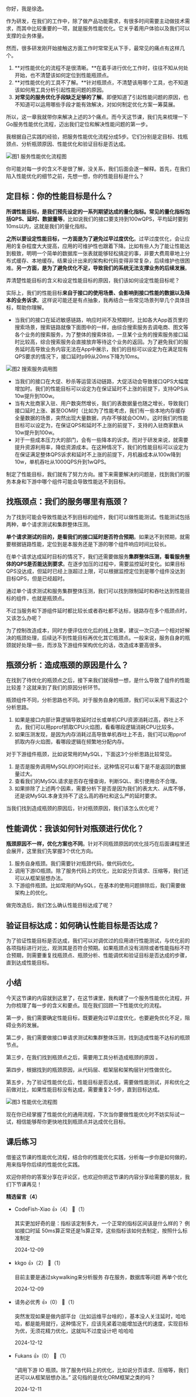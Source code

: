 你好，我是徐逸。

作为研发，在我们的工作中，除了做产品功能需求，有很多时间需要主动做技术需求，而其中比较重要的一项，就是服务性能优化。它关乎着用户体验以及我们可以支撑的业务体量。

然而，很多研发刚开始接触这方面工作时常常无从下手，最常见的痛点有这样几个。

1. **对性能优化的流程不是很清晰。**在着手进行优化工作时，往往不知从何处开始，也不清楚该如何定位到性能瓶颈点。
2. **对性能优化的工具不了解。**针对瓶颈点，不清楚该用哪个工具，也不知道该如何用工具分析引起性能问题的原因。
3. **对常见的服务优化手段缺乏足够的了解**。即便知道了引起性能问题的原因，也不知道可以运用哪些手段才能有效解决，对如何制定优化方案一筹莫展。

所以，这一章我就带你来解决上述的3个痛点。而今天这节课，我们先来梳理一下Go服务性能优化流程，迈出我们定位和解决性能问题的第一步。

我根据自己实践的经验，把服务性能优化流程分成5步。它们分别是定目标、找瓶颈点、分析瓶颈原因、性能优化和验证目标是否达成。

![](https://static001.geekbang.org/resource/image/09/7e/098acb4f4952893000ab001eef343a7e.jpg?wh=3900x963 "图1 服务性能优化流程图")

你可能对每一步的含义不是很了解，没关系，我们后面会逐一解释。首先，在我们陷入性能优化的细节之前，先想一想，你的性能目标是什么？

## 定目标：你的性能目标是什么？

**所谓性能目标，是我们预先设定的一系列期望达成的量化指标。常见的量化指标包括QPS、延时、数据量等**。比如说我们的接口要支持到100wQPS，平均延时要到10ms以内，这就是我们的量化指标。

**之所以要设定性能目标，一方面是为了避免过早过度优化**。过早过度优化，会让应用的复杂程度大大提高，应用的可维护性也跟着下降。比如有些人为了能让性能达到极致，明明一个简单的数据库一张表就能够轻松搞定的事，非要大费周章地上分布式缓存、本地缓存。结果设计出来的架构和代码变得非常复杂，后续维护也很困难。**另一方面，是为了避免优化不足，导致我们的系统无法支撑业务的后续发展**。

弄清楚性能目标的含义和设定性能目标的原因，我们该如何设定性能目标呢？

实际上，我们的性能目标**来自于接口的使用场景、会影响到接口性能的数据以及降本的业务诉求**。这样说可能还是有点抽象，我再结合一些常见场景列举几个具体目标，帮助你理解。

- 当我们的接口在延迟敏感链路，响应时间不及预期时。比如各大App首页里的搜索场景，搜索链路就像下面图中的一样，由综合搜索服务去调电商、图文等各个业务的搜索服务，为了整体的搜索体验，一旦某个业务的搜索服务接口延时比较高，综合搜索服务会直接放弃等待这个业务的返回。为了避免我们的服务延时高导致业务内容无法在App中展示，我们的目标可以设定为在满足现有QPS要求的情况下，接口延时p99从20ms下降为10ms。

<!--THE END-->

![](https://static001.geekbang.org/resource/image/55/b0/555ea413d5cb020faaf351384016edb0.jpg?wh=3913x2596 "图2 搜索服务调用图")

- 当我们的接口在大促、秒杀等运营活动链路，大促活动会导致接口QPS大幅度增加时。我们的性能目标可以设定为在保证延时不上涨的前提下，支持QPS从10w提升到100w。
- 当有大批商家入驻、用户数突然增长，我们的表数据量也随之增长，导致我们接口延时上涨、甚至OOM时（比如为了性能考虑，我们有一些本地内存缓存全量数据的场景，突然出现大量数据，内存不够就会OOM）。这时我们的性能目标可以设定为，在保证QPS和延时不上涨的前提下，支持的入驻商家数从10w提升到100w。
- 对于一些成本压力大的部门，会有一些降本的诉求。而对于研发来说，就需要提升资源利用率，降低资源成本。在这种情况下，我们的性能目标可以设定为在保证满足整体QPS诉求和延时不上涨的前提下，月机器成本从100w降到10w，单机吞吐从1000QPS升到1wQPS。

制定了性能目标，我们就有了努力方向。接下来需要解决的问题是，找到我们的服务本身和下游中哪个组件可能会导致性能达不到目标。

## 找瓶颈点：我们的服务哪里有瓶颈？

为了找到可能会导致性能达不到目标的组件，我们可以做性能测试。性能测试包括两种，单个请求测试和集群整体压测。

**单个请求测试的目的，是看我们的接口延时是否符合预期**。如果达不到预期，就需要根据链路性能，定位到是本服务还是下游的哪个组件响应时间比较长。

在单个请求达成延时目标的情况下，我们还需要做服务**集群整体压测，看看服务整体的QPS是否能达到要求**。在逐步加压的过程中，需要监控延时变化。如果目标QPS没达成，但延时已经上涨超过上限，可以根据监控定位到是哪个组件没达到目标QPS，但是已经超时。

通过单个请求测试和服务集群整体压测，我们可以找到限制延时和吞吐达到性能目标的组件，也就是瓶颈点。

不过当服务和下游组件延时都比较长或者吞吐都不达标，链路存在多个瓶颈点时，又该怎么办呢？

为了控制改造成本，同时方便评估优化后的线上效果，建议一次只选一个相对好解决的瓶颈处理，后续达不到性能目标再优化其它瓶颈点。一般来说，服务自身的瓶颈就好处理一些，而涉及下游组件架构优化的话，改造成本要高很多。

## 瓶颈分析：造成瓶颈的原因是什么？

在找到了待优化的瓶颈点之后，接下来我们就得想一想，是什么导致了组件的性能比较差？这就来到了我们的原因分析环节。

瓶颈组件不同，分析思路也不同。对于服务自身的瓶颈，我们可以采用下面这2个分析思路。

1. 如果是接口内部计算逻辑导致延时过长或单机CPU资源消耗过高，吞吐上不去，我们可以用pprof抓取CPU火焰图，看看哪段逻辑消耗CPU比较多。
2. 如果压测发现，是因为内存消耗过高导致单机吞吐上不去，我们可以用pprof抓取内存火焰图，看哪段逻辑在频繁地分配内存。

对于下游组件瓶颈，比如说常用的MySQL，下面这3个分析思路比较常见。

1. 是否是服务调用MySQL的IO时间过长，这种情况可以看下是不是返回的数据量过大。
2. 查看我们的MySQL请求是否存在慢查询，判断SQL、索引使用合不合理。
3. 如果排除了上述两个因素，需要分析下是否是因为我们的表太大、从库不够，还是说MySQL本身支持不了这么高的吞吐和这么严的延时要求。

当我们找到造成瓶颈的原因后，针对瓶颈原因，我们该怎么优化呢？

## 性能调优：我该如何针对瓶颈进行优化？

**瓶颈原因不一样，优化方案也不同**。针对不同瓶颈原因的优化技巧在后面课程里还会展开，这里我们先掌握3个优化方向。

1. 服务自身瓶颈。我们需要针对瓶颈代码，做代码优化。
2. 调用下游IO瓶颈。除了服务代码上的优化，比如说分页请求、压缩等，我们还可以从框架层想办法。
3. 下游组件瓶颈。比如常用的MySQL，在基本的使用问题排除后，我们需要做架构上的优化。

做完改造后，我们怎么确认性能目标达成了呢？

## 验证目标达成：如何确认性能目标是否达成？

为了验证性能目标是否达成，我们可以对调优过的应用进行性能测试，与优化前的各项指标进行对比，观测其是否符合预期。如果瓶颈点没有消除或者性能指标不符合预期，则需要重复找瓶颈点、瓶颈分析、性能调优和验证目标是否达成的步骤，直到达成性能目标。

## 小结

今天这节课的内容就到这里了，在这节课里，我构建了一个服务性能优化流程，并为你梳理了每一步的含义和要点。现在我们回顾一下性能优化的流程。

第一步，我们需要确定性能目标，既要避免过早过度优化，也要避免优化不足，阻碍业务的发展。

第二步，我们需要做接口单请求测试和集群整体压测，找到造成性能不达标的瓶颈节点。

第三步，在我们找到瓶颈点之后，需要用工具分析造成瓶颈的原因 。

第四步，根据找到的瓶颈原因，从代码层、框架层和架构层针对性做优化。

第五步，为了验证性能优化后，性能目标是否达成，需要做性能测试，并和优化之前做对比，如果性能目标没有达成，需要重复2-5步，直到目标达成。

![](https://static001.geekbang.org/resource/image/8e/de/8eyy49015b72e6a68944c9ec7ee7e8de.jpg?wh=3900x963 "图3 性能优化流程图")

现在你已经掌握了性能优化的通用流程，下次当你要做性能优化时不妨实际试一试，相信能够帮你更快地找到瓶颈点并达成优化目标。

## 课后练习

借鉴这节课的性能优化流程，结合你的性能优化实践，分析每一步你是如何做的，用来指导你后续的性能优化实践。

欢迎你把你的答案分享在评论区，也欢迎你把这节课的内容分享给需要的朋友，我们下节课再见！
<div><strong>精选留言（4）</strong></div><ul>
<li><span>CodeFish-Xiao</span> 👍（4） 💬（1）<p>其实更加好奇的是：指标该定制多大，一个正常的指标区间该是什么样的？
例如接口时延 50ms算正常还是1s算正常，这些指标该如何去制定，按照什么标准制定</p>2024-12-09</li><br/><li><span>kkgo</span> 👍（2） 💬（1）<p>目前主要是通过skywalking来分析服务 存在服务，数据库等问题 再单个优化</p>2024-12-09</li><br/><li><span>请务必优秀</span> 👍（0） 💬（1）<p>突然发现如果是做内部平台（比如运维平台啥的），基本没人关注延时，哈哈哈，都是能用就行，这种情况下，应该先紧着功能增加迭代的速度，实现目标为优，无须花精力优化，这就叫不过度设计吧 哈哈哈</p>2024-12-12</li><br/><li><span>Fukans</span> 👍（0） 💬（1）<p>“调用下游 IO 瓶颈。除了服务代码上的优化，比如说分页请求、压缩等，我们还可以从框架层想办法。”  这句指的是优化ORM框架之类的吗？</p>2024-12-11</li><br/>
</ul>